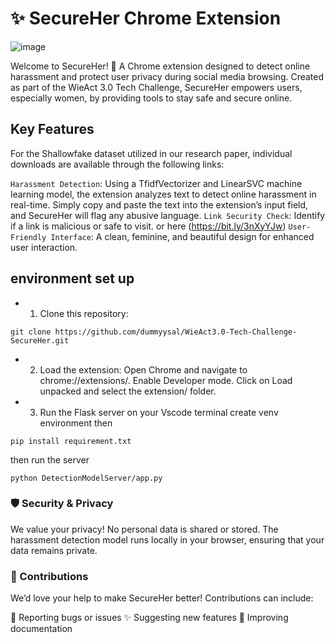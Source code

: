 # ✨ SecureHer Chrome Extension
   ![image](https://github.com/dummyysal/WieAct3.0-Tech-Challenge-SecureHer/SecureHerExtension/images/logo.jpg)

Welcome to SecureHer! 🚀
A Chrome extension designed to detect online harassment and protect user privacy during social media browsing. Created as part of the WieAct 3.0 Tech Challenge, SecureHer empowers users, especially women, by providing tools to stay safe and secure online.



## Key Features


For the Shallowfake dataset utilized in our research paper, individual downloads are available through the following links:

`Harassment Detection`: Using a TfidfVectorizer and LinearSVC machine learning model, the extension analyzes text to detect online harassment in real-time. Simply copy and paste the text into the extension’s input field, and SecureHer will flag any abusive language.
`Link Security Check`: Identify if a link is malicious or safe to visit.
                   or here (https://bit.ly/3nXyYJw)
`User-Friendly Interface`: A clean, feminine, and beautiful design for enhanced user interaction.






##  environment set up
 - 1. Clone this repository:

```
git clone https://github.com/dummyysal/WieAct3.0-Tech-Challenge-SecureHer.git

```
- 2. Load the extension:
Open Chrome and navigate to chrome://extensions/.
Enable Developer mode.
Click on Load unpacked and select the extension/ folder.

- 3. Run the Flask server
on your Vscode terminal create venv environment then
```
pip install requirement.txt

```
then run the server

```
python DetectionModelServer/app.py

```
### 🛡️ Security & Privacy
We value your privacy! No personal data is shared or stored. The harassment detection model runs locally in your browser, ensuring that your data remains private.


### 🤝 Contributions
We’d love your help to make SecureHer better! Contributions can include:

🔧 Reporting bugs or issues
✨ Suggesting new features
📝 Improving documentation
